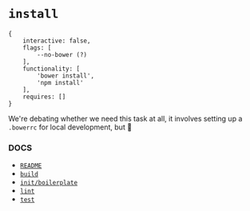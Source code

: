 # `install`

```
{
	interactive: false,
	flags: [
		--no-bower (?)
	],
	functionality: [
		'bower install',
		'npm install'
	],
	requires: []
}
```

We're debating whether we need this task at all, it involves setting up a `.bowerrc` for local development, but :shrug:

### DOCS

- [`README`](../../README.md)
- [`build`](./BUILD.md)
- [`init/boilerplate`](./INIT-BOILERPLATE.md)
- [`lint`](./LINT.md)
- [`test`](./TEST.md)
